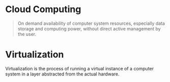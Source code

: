 # Cloud Computing

> On demand availability of computer system resources, especially data storage and computing power, without direct active management by the user.

# Virtualization

Virtualization is the process of running a virtual instance of a computer system in a layer abstracted from the actual hardware.